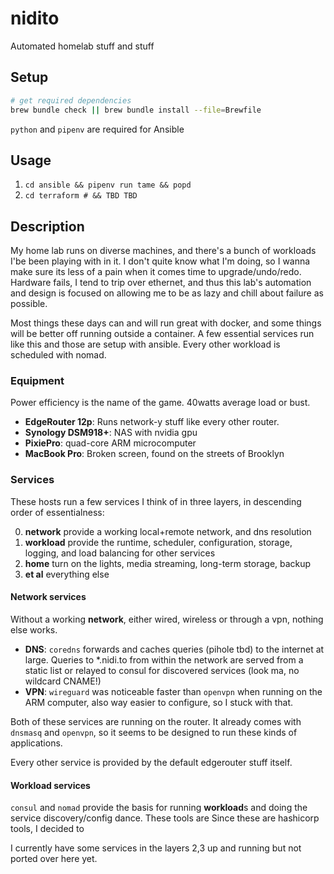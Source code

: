 # nidito

Automated homelab stuff and stuff

## Setup

```sh
# get required dependencies
brew bundle check || brew bundle install --file=Brewfile
```

`python` and `pipenv` are required for Ansible

## Usage

1. `cd ansible && pipenv run tame && popd`
2. `cd terraform # && TBD TBD`

## Description

My home lab runs on diverse machines, and there's a bunch of workloads I'be been playing with in it. I don't quite know what I'm doing, so I wanna make sure its less of a pain when it comes time to upgrade/undo/redo. Hardware fails, I tend to trip over ethernet, and thus this lab's automation and design is focused on allowing me to be as lazy and chill about failure as possible.

Most things these days can and will run great with docker, and some things will be better off running outside a container. A few essential services run like this and those are setup with ansible. Every other workload is scheduled with nomad.

### Equipment

Power efficiency is the name of the game. 40watts average load or bust.

- **EdgeRouter 12p**: Runs network-y stuff like every other router. 
- **Synology DSM918+**: NAS with nvidia gpu
- **PixiePro**: quad-core ARM microcomputer
- **MacBook Pro**: Broken screen, found on the streets of Brooklyn

### Services

These hosts run a few services I think of in three layers, in descending order of essentialness:

0. **network** provide a working local+remote network, and dns resolution
1. **workload** provide the runtime, scheduler, configuration, storage, logging, and load balancing for other services
2. **home** turn on the lights, media streaming, long-term storage, backup
3. **et al** everything else

#### Network services

Without a working **network**, either wired, wireless or through a vpn, nothing else works.

- **DNS**: `coredns` forwards and caches queries (pihole tbd) to the internet at large. Queries to *.nidi.to from within the network are served from a static list or relayed to consul for discovered services (look ma, no wildcard CNAME!)
- **VPN**: `wireguard` was noticeable faster than `openvpn` when running on the ARM computer, also way easier to configure, so I stuck with that.

Both of these services are running on the router. It already comes with `dnsmasq` and `openvpn`, so it seems to be designed to run these kinds of applications.

Every other service is provided by the default edgerouter stuff itself.

#### Workload services

`consul` and `nomad` provide the basis for running **workload**s and doing the service discovery/config dance. These tools are Since these are hashicorp tools, I decided to 

I currently have some services in the layers 2,3 up and running but not ported over here yet.
